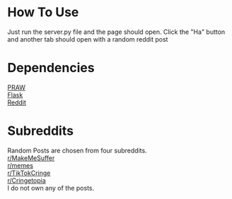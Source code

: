 # How To Use
Just run the server.py file and the page should open.
Click the "Ha" button and another tab should open with a random reddit post

# Dependencies
[PRAW](https://praw.readthedocs.io/en/latest/) <br>
[Flask](https://flask.palletsprojects.com/en/1.1.x/) <br>
[Reddit](https://www.reddit.com/)

# Subreddits
Random Posts are chosen from four subreddits. <br>
[r/MakeMeSuffer](https://www.reddit.com/r/MakeMeSuffer/) <br>
[r/memes](https://www.reddit.com/r/memes/)<br>
[r/TikTokCringe](https://www.reddit.com/r/TikTokCringe)<br>
[r/Cringetopia](https://www.reddit.com/r/Tringetopia)<br>
I do not own any of the posts.
